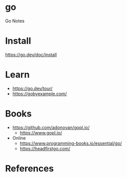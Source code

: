 # go
Go Notes

# Install
https://go.dev/doc/install

# Learn
- https://go.dev/tour/
- https://gobyexample.com/


# Books
- https://github.com/adonovan/gopl.io/
  - https://www.gopl.io/
- Online
  - https://www.programming-books.io/essential/go/
  - https://headfirstgo.com/ 


# References

